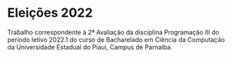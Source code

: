 # Eleições 2022

Trabalho correspondente à 2ª Avaliação da disciplina Programação III do período letivo 2022.1 do curso de Bacharelado em Ciência da Computação da Universidade Estadual do Piauí, Campus de Parnaíba.

